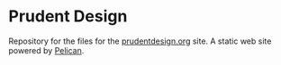 # Prudent Design 

Repository for the files for the [prudentdesign.org](http://prudentdesign.org "Prudent design Homepage") site. A static web site powered by [Pelican](https://getpelican.com/). 
